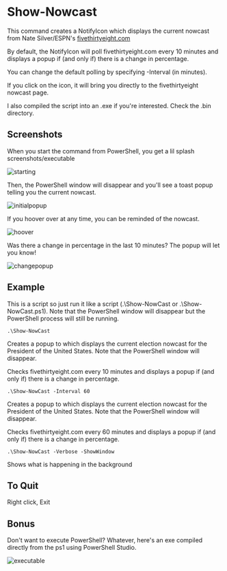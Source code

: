 # Show-Nowcast
This command creates a NotifyIcon which displays the current nowcast from Nate Silver/ESPN's [fivethirtyeight.com](https://fivethirtyeight.com)

By default, the NotifyIcon will poll fivethirtyeight.com every 10 minutes and displays a popup if (and only if) there is a change in percentage.

You can change the default polling by specifying -Interval (in minutes).

If you click on the icon, it will bring you directly to the fivethirtyeight nowcast page.

I also compiled the script into an .exe if you're interested. Check the .bin directory.

Screenshots
--------------
When you start the command from PowerShell, you get a lil splash screenshots/executable

![starting](https://github.com/ctrlbold/nowcastnotify/blob/master/screenshots/starting.png?raw=true)

Then, the PowerShell window will disappear and you'll see a toast popup telling you the current nowcast.

![initialpopup](https://github.com/ctrlbold/nowcastnotify/blob/master/screenshots/initialpopup.png?raw=true)

If you hoover over at any time, you can be reminded of the nowcast.

![hoover](https://github.com/ctrlbold/nowcastnotify/blob/master/screenshots/hoover.png?raw=true)

Was there a change in percentage in the last 10 minutes? The popup will let you know!

![changepopup](https://github.com/ctrlbold/nowcastnotify/blob/master/screenshots/changepopup.png?raw=true)

Example
--------------
This is a script so just run it like a script (.\Show-NowCast or .\Show-NowCast.ps1). Note that the PowerShell window will disappear but the PowerShell process will still be running.


    .\Show-NowCast

Creates a popup to which displays the current election nowcast for the President of the United States. Note that the PowerShell window will disappear.

Checks fivethirtyeight.com every 10 minutes and displays a popup if (and only if) there is a change in percentage.


    .\Show-NowCast -Interval 60

Creates a popup to which displays the current election nowcast for the President of the United States. Note that the PowerShell window will disappear.

Checks fivethirtyeight.com every 60 minutes and displays a popup if (and only if) there is a change in percentage.
  
    .\Show-NowCast -Verbose -ShowWindow

Shows what is happening in the background

To Quit
--------------
Right click, Exit

Bonus
--------------
Don't want to execute PowerShell? Whatever, here's an exe compiled directly from the ps1 using PowerShell Studio.

![executable](https://github.com/ctrlbold/nowcastnotify/blob/master/screenshots/executable.png?raw=true)
